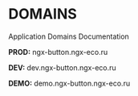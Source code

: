 # DOMAINS

Application Domains Documentation

**PROD:** ngx-button.ngx-eco.ru

**DEV:** dev.ngx-button.ngx-eco.ru

**DEMO:** demo.ngx-button.ngx-eco.ru
